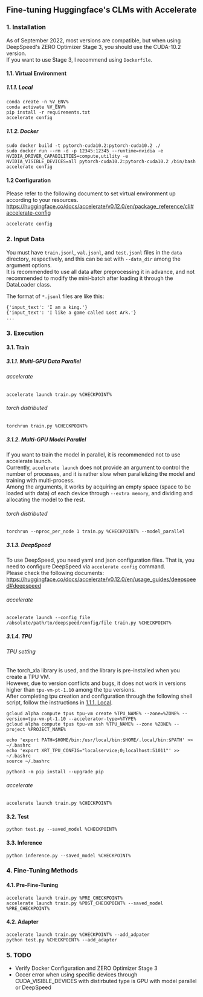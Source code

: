 ## Fine-tuning Huggingface's CLMs with Accelerate


### 1. Installation
As of September 2022, most versions are compatible, but when using DeepSpeed's ZERO Optimizer Stage 3, you should use the CUDA-10.2 version.  
If you want to use Stage 3, I recommend using `Dockerfile`.

#### 1.1. Virtual Environment
##### 1.1.1. Local
```
conda create -n %V_ENV%
conda activate %V_ENV%
pip install -r requirements.txt
accelerate config
```

##### 1.1.2. Docker
```
sudo docker build -t pytorch-cuda10.2:pytorch-cuda10.2 ./
sudo docker run --rm -d -p 12345:12345 --runtime=nvidia -e NVIDIA_DRIVER_CAPABILITIES=compute,utility -e NVIDIA_VISIBLE_DEVICES=all pytorch-cuda10.2:pytorch-cuda10.2 /bin/bash
accelerate config
```

#### 1.2 Configuration
Please refer to the following document to set virtual environment up according to your resources.  
https://huggingface.co/docs/accelerate/v0.12.0/en/package_reference/cli#accelerate-config  
```
accelerate config
```


### 2. Input Data
You must have `train.jsonl`, `val.jsonl`, and `test.jsonl` files in the `data` directory, respectively, and this can be set with `--data_dir` among the argument options.  
It is recommended to use all data after preprocessing it in advance, and not recommended to modify the mini-batch after loading it through the DataLoader class.  

The format of `*.jsonl` files are like this:
```
{'input_text': 'I am a king.'}
{'input_text': 'I like a game called Lost Ark.'}
...
```


### 3. Execution

#### 3.1. Train
##### 3.1.1. Multi-GPU Data Parallel
###### accelerate
```
accelerate launch train.py %CHECKPOINT%
```
###### torch distributed
```
torchrun train.py %CHECKPOINT%
```

##### 3.1.2. Multi-GPU Model Parallel
If you want to train the model in parallel, it is recommended not to use accelerate launch.  
Currently, `accelerate launch` does not provide an argument to control the number of processes, and it is rather slow when parallelizing the model and training with multi-process.  
Among the arguments, it works by acquiring an empty space (space to be loaded with data) of each device through `--extra memory`, and dividing and allocating the model to the rest.  
###### torch distributed
```
torchrun --nproc_per_node 1 train.py %CHECKPOINT% --model_parallel
```

##### 3.1.3. DeepSpeed
To use DeepSpeed, you need yaml and json configuration files. That is, you need to configure DeepSpeed via `accelerate config` command.  
Please check the following documents:  
https://huggingface.co/docs/accelerate/v0.12.0/en/usage_guides/deepspeed#deepspeed
###### accelerate
```
accelerate launch --config_file /absolute/path/to/deepspeed/config/file train.py %CHECKPOINT%
```

##### 3.1.4. TPU
###### TPU setting
The torch_xla library is used, and the library is pre-installed when you create a TPU VM.  
However, due to version conflicts and bugs, it does not work in versions higher than `tpu-vm-pt-1.10` among the tpu versions.  
After completing tpu creation and configuration through the following shell script, follow the instructions in [1.1.1. Local](#####-1.1.1.-Local).  
```
gcloud alpha compute tpus tpu-vm create %TPU_NAME% --zone=%ZONE% --version=tpu-vm-pt-1.10 --accelerator-type=%TYPE%
gcloud alpha compute tpus tpu-vm ssh %TPU_NAME% --zone %ZONE% --project %PROJECT_NAME%

echo 'export PATH=$HOME/bin:/usr/local/bin:$HOME/.local/bin:$PATH' >> ~/.bashrc
echo 'export XRT_TPU_CONFIG="localservice;0;localhost:51011"' >> ~/.bashrc
source ~/.bashrc

python3 -m pip install --upgrade pip
```
###### accelerate
```
accelerate launch train.py %CHECKPOINT%
```

#### 3.2. Test
```
python test.py --saved_model %CHECKPOINT%
```

#### 3.3. Inference
```
python inference.py --saved_model %CHECKPOINT%
```


### 4. Fine-Tuning Methods
#### 4.1. Pre-Fine-Tuning
```
accelerate launch train.py %PRE_CHECKPOINT%
accelerate launch train.py %POST_CHECKPOINT% --saved_model %PRE_CHECKPOINT%
```

#### 4.2. Adapter
```
accelerate launch train.py %CHECKPOINT% --add_adpater
python test.py %CHECKPOINT% --add_adapter
```


### 5. TODO
- Verify Docker Configuration and ZERO Optimizer Stage 3
- Occer error when using specific devices through CUDA_VISIBLE_DEVICES with distirbuted type is GPU with model parallel or DeepSpeed
